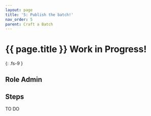 ```yaml
---
layout: page
title: '5: Publish the batch!'
nav_order: 5
parent: Craft a Batch
---
```

# {{ page.title }} <span class="label label-purple">Work in Progress!</span>
{: .fs-9 }

## Role <span class="label label-green">Admin</span>

## Steps

TO DO
